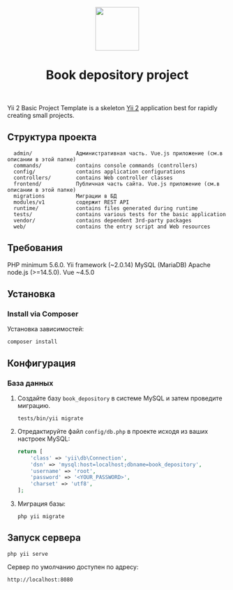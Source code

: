 <p align="center">
    <a href="https://github.com/yiisoft" target="_blank">
        <img src="https://avatars0.githubusercontent.com/u/993323" height="100px">
    </a>
    <h1 align="center">Book depository project</h1>
    <br>
</p>

Yii 2 Basic Project Template is a skeleton [Yii 2](http://www.yiiframework.com/) application best for
rapidly creating small projects.

Структура проекта
-------------------

      admin/              Административная часть. Vue.js приложение (см.в описании в этой папке)
      commands/           contains console commands (controllers)
      config/             contains application configurations
      controllers/        contains Web controller classes
      frontend/           Публичная часть сайта. Vue.js приложение (см.в описании в этой папке)
      migrations          Миграции в БД
      modules/v1          содержит REST API  
      runtime/            contains files generated during runtime
      tests/              contains various tests for the basic application
      vendor/             contains dependent 3rd-party packages
      web/                contains the entry script and Web resources



Требования
------------

PHP minimum 5.6.0. Yii framework (~2.0.14)
MySQL (MariaDB)
Apache
node.js (>=14.5.0). Vue ~4.5.0


Установка
------------

### Install via Composer

Установка зависимостей:

~~~
composer install
~~~


Конфигурация
-------------

### База данных

1. Создайте базу `book_depository` в системе MySQL и затем проведите миграцию.

   ```
   tests/bin/yii migrate
   ```
2. Отредактируйте файл `config/db.php` в проекте исходя из ваших настроек MySQL:

    ```php
    return [
        'class' => 'yii\db\Connection',
        'dsn' => 'mysql:host=localhost;dbname=book_depository',
        'username' => 'root',
        'password' => '<YOUR_PASSWORD>',
        'charset' => 'utf8',
    ];
    ```
3. Миграция базы:

    ```
    php yii migrate
    ```


Запуск сервера
------------

~~~
php yii serve
~~~

Сервер по умолчанию доступен по адресу:
~~~
http://localhost:8080
~~~

